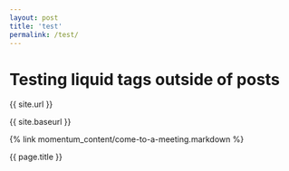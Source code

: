 ```yaml
---
layout: post
title: 'test'
permalink: /test/
---
```

# Testing liquid tags outside of posts

{{ site.url }}

{{ site.baseurl }}

{% link momentum_content/come-to-a-meeting.markdown %}

{{ page.title }}